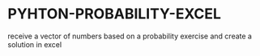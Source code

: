 # PYHTON-PROBABILITY-EXCEL 
receive a vector of numbers based on a probability exercise and create a solution in excel
